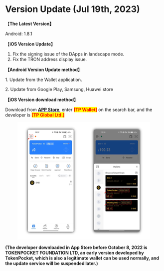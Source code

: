 # Version Update (Jul 19th, 2023)

【**The Latest Version】**

Android: 1.8.1



【**iOS Version Update】**

1. Fix the signing issue of the DApps in landscape mode.
2. Fix the TRON address display issue.



**【Android Version Update method】**

&#x20;1\. Update from the Wallet application.

&#x20;2\. Update from Google Play, Samsung, Huawei store



**【iOS Version download method】‌**

&#x20; Download from [**APP Store**](https://apps.apple.com/hk/app/tp-global-wallet/id6444625622), enter <mark style="color:red;">**\[TP Wallet]**</mark> on the search bar, and the developer is <mark style="color:red;">**\[TP Global Ltd.]**</mark>

<figure><img src="../../.gitbook/assets/image (1) (2).png" alt=""><figcaption></figcaption></figure>

**(The developer downloaded in App Store before October 8, 2022 is TOKENPOCKET FOUNDATION LTD, an early version developed by TokenPocket, which is also a legitimate wallet can be used normally, and the update service will be suspended later.)**
